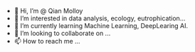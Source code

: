 - 👋 Hi, I’m @ Qian Molloy
- 👀 I’m interested in data analysis, ecology, eutrophication...
- 🌱 I’m currently learning Machine Learning, DeepLearing AI.
- 💞️ I’m looking to collaborate on ...
- 📫 How to reach me ...

<!---
Qian Molloy/Qian Molloy is a ✨ special ✨ repository because its `README.md` (this file) appears on your GitHub profile.
You can click the Preview link to take a look at your changes.
--->
